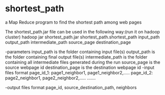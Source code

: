 # shortest_path
a Map Reduce program to find the shortest path among web pages

The shortest_path.jar file can be used in the following way:(run it on hadoop cluster)
hadoop jar shortest_path.jar shortest_path.shortest_path input_path output_path intermediate_path source_page destination_page
  
-parameters
    input_path is the folder containing input file(s)
    output_path is the folder containing final output file(s)
    intermediate_path is the folder containing all intermediate files generated during the run
    source_page is the source webpage id 
    destination_page is the destination webpage id 
-input files format
    page_id_1: page1_neighbor1, page1_neighbor2,.....
    page_id_2: page2_neighbor1, page2_neighbor2,.....
    .......
    
-output files format
    page_id, source_destination_path, neighbors
